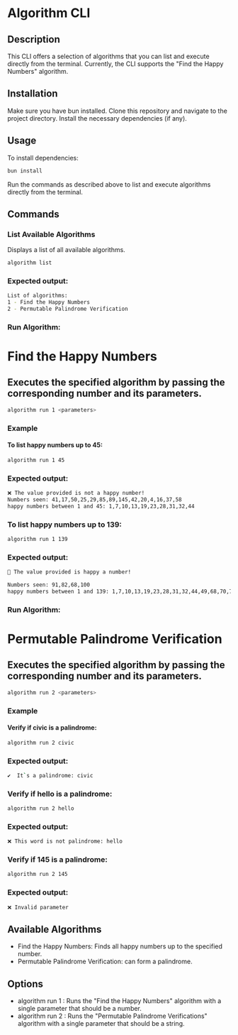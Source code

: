 # Algorithm CLI

## Description
This CLI offers a selection of algorithms that you can list and execute directly from the terminal. Currently, the CLI supports the "Find the Happy Numbers" algorithm.

## Installation
Make sure you have bun installed. Clone this repository and navigate to the project directory. Install the necessary dependencies (if any).

## Usage

To install dependencies:

```bash
bun install
```
Run the commands as described above to list and execute algorithms directly from the terminal.


## Commands

### List Available Algorithms
Displays a list of all available algorithms.

```sh
algorithm list
```

### Expected output:

```sh
List of algorithms:
1 - Find the Happy Numbers
2 - Permutable Palindrome Verification
```

### Run Algorithm: 
# Find the Happy Numbers
## Executes the specified algorithm by passing the corresponding number and its parameters.

```sh
algorithm run 1 <parameters>
```

### Example
#### To list happy numbers up to 45:

```sh
algorithm run 1 45
```

### Expected output:
```sh
❌ The value provided is not a happy number!
Numbers seen: 41,17,50,25,29,85,89,145,42,20,4,16,37,58
happy numbers between 1 and 45: 1,7,10,13,19,23,28,31,32,44
```

### To list happy numbers up to 139:

```sh
algorithm run 1 139
```


### Expected output:

```sh
🚀 The value provided is happy a number!

Numbers seen: 91,82,68,100
happy numbers between 1 and 139: 1,7,10,13,19,23,28,31,32,44,49,68,70,79,82,86,91,94,97,100,103,109,129,130,133,139
```

### Run Algorithm: 
# Permutable Palindrome Verification
## Executes the specified algorithm by passing the corresponding number and its parameters.

```sh
algorithm run 2 <parameters>
```

### Example
#### Verify if civic is a palindrome:

```sh
algorithm run 2 civic
```

### Expected output:
```sh
✔️  It`s a palindrome: civic
```

### Verify if hello is a palindrome:

```sh
algorithm run 2 hello
```


### Expected output:

```sh
❌ This word is not palindrome: hello
```

### Verify if 145 is a palindrome:

```sh
algorithm run 2 145
```


### Expected output:

```sh
❌ Invalid parameter
```

## Available Algorithms
- Find the Happy Numbers: Finds all happy numbers up to the specified number.
- Permutable Palindrome Verification: can form a palindrome.
## Options
- algorithm run 1 <number>: Runs the "Find the Happy Numbers" algorithm with a single parameter that should be a number.
- algorithm run 2 <string>: Runs the "Permutable Palindrome Verifications" algorithm with a single parameter that should be a string.





